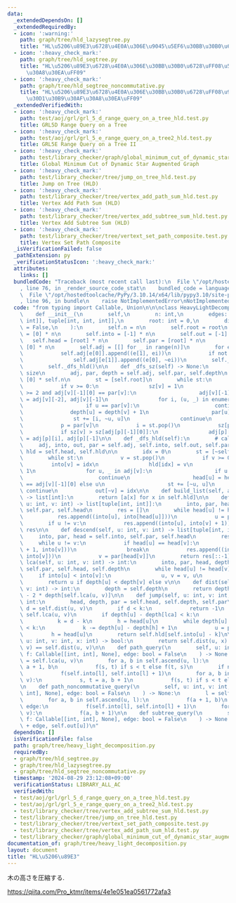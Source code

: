 ```yaml
---
data:
  _extendedDependsOn: []
  _extendedRequiredBy:
  - icon: ':warning:'
    path: graph/tree/hld_lazysegtree.py
    title: "HL\u5206\u89E3\u6728\u4E0A\u306E\u9045\u5EF6\u30BB\u30B0\u6728"
  - icon: ':heavy_check_mark:'
    path: graph/tree/hld_segtree.py
    title: "HL\u5206\u89E3\u6728\u4E0A\u306E\u30BB\u30B0\u6728\uFF08\u53EF\u63DB\u30AF\
      \u30A8\u30EA\uFF09"
  - icon: ':heavy_check_mark:'
    path: graph/tree/hld_segtree_noncommutative.py
    title: "HL\u5206\u89E3\u6728\u4E0A\u306E\u30BB\u30B0\u6728\uFF08\u975E\u53EF\u63DB\
      \u30D1\u30B9\u30AF\u30A8\u30EA\uFF09"
  _extendedVerifiedWith:
  - icon: ':heavy_check_mark:'
    path: test/aoj/grl/grl_5_d_range_query_on_a_tree_hld.test.py
    title: GRL5D Range Query on a Tree
  - icon: ':heavy_check_mark:'
    path: test/aoj/grl/grl_5_e_range_query_on_a_tree2_hld.test.py
    title: GRL5E Range Query on a Tree II
  - icon: ':heavy_check_mark:'
    path: test/library_checker/graph/global_minimum_cut_of_dynamic_star_augmented_graph.test.py
    title: Global Minimum Cut of Dynamic Star Augmented Graph
  - icon: ':heavy_check_mark:'
    path: test/library_checker/tree/jump_on_tree_hld.test.py
    title: Jump on Tree (HLD)
  - icon: ':heavy_check_mark:'
    path: test/library_checker/tree/vertex_add_path_sum_hld.test.py
    title: Vertex Add Path Sum (HLD)
  - icon: ':heavy_check_mark:'
    path: test/library_checker/tree/vertex_add_subtree_sum_hld.test.py
    title: Vertex Add Subtree Sum (HLD)
  - icon: ':heavy_check_mark:'
    path: test/library_checker/tree/vertext_set_path_composite.test.py
    title: Vertex Set Path Composite
  _isVerificationFailed: false
  _pathExtension: py
  _verificationStatusIcon: ':heavy_check_mark:'
  attributes:
    links: []
  bundledCode: "Traceback (most recent call last):\n  File \"/opt/hostedtoolcache/PyPy/3.10.14/x64/lib/pypy3.10/site-packages/onlinejudge_verify/documentation/build.py\"\
    , line 76, in _render_source_code_stat\n    bundled_code = language.bundle(\n\
    \  File \"/opt/hostedtoolcache/PyPy/3.10.14/x64/lib/pypy3.10/site-packages/onlinejudge_verify/languages/python.py\"\
    , line 96, in bundle\n    raise NotImplementedError\nNotImplementedError\n"
  code: "from typing import Callable, Union\n\n\nclass HeavyLightDecomposition:\n\
    \    def __init__(\n        self,\n        n: int,\n        edges: list[Union[tuple[int,\
    \ int]], tuple[int, int, int]],\n        root: int = 0,\n        directed: bool\
    \ = False,\n    ):\n        self.n = n\n        self.root = root\n        self.depth\
    \ = [0] * n\n        self.into = [-1] * n\n        self.out = [-1] * n\n     \
    \   self.head = [root] * n\n        self.par = [root] * n\n        self.hld =\
    \ [0] * n\n        self.adj = [[] for _ in range(n)]\n        for ei, e in enumerate(edges):\n\
    \            self.adj[e[0]].append((e[1], ei))\n            if not directed:\n\
    \                self.adj[e[1]].append((e[0], ~ei))\n        self._dfs_sz()\n\
    \        self._dfs_hld()\n\n    def _dfs_sz(self) -> None:\n        # calc subtree\
    \ size\n        adj, par, depth = self.adj, self.par, self.depth\n        sz =\
    \ [0] * self.n\n        st = [self.root]\n        while st:\n            v = st.pop()\n\
    \            if v >= 0:\n                sz[v] = 1\n                if len(adj[v])\
    \ >= 2 and adj[v][-1][0] == par[v]:\n                    adj[v][-1], adj[v][-2]\
    \ = adj[v][-2], adj[v][-1]\n                for i, (u, _) in enumerate(adj[v]):\n\
    \                    if u == par[v]:\n                        continue\n     \
    \               depth[u] = depth[v] + 1\n                    par[u] = v\n    \
    \                st += [i, ~u, u]\n                continue\n            v = ~v\n\
    \            p = par[v]\n            i = st.pop()\n            sz[p] += sz[v]\n\
    \            if sz[v] > sz[adj[p][-1][0]]:\n                adj[p][-1], adj[p][i]\
    \ = adj[p][i], adj[p][-1]\n\n    def _dfs_hld(self):\n        # calc hld\n   \
    \     adj, into, out, par = self.adj, self.into, self.out, self.par\n        head,\
    \ hld = self.head, self.hld\n\n        idx = 0\n        st = [~self.root, self.root]\n\
    \        while st:\n            v = st.pop()\n            if v >= 0:\n       \
    \         into[v] = idx\n                hld[idx] = v\n                idx +=\
    \ 1\n                for u, _ in adj[v]:\n                    if u == par[v]:\n\
    \                        continue\n                    head[u] = head[v] if u\
    \ == adj[v][-1][0] else u\n                    st += [~u, u]\n               \
    \ continue\n            out[~v] = idx\n\n    def build_list(self, a: list[int])\
    \ -> list[int]:\n        return [a[x] for x in self.hld]\n\n    def ascend(self,\
    \ u: int, v: int) -> list[tuple[int, int]]:\n        into, par, head = self.into,\
    \ self.par, self.head\n        res = []\n        while head[u] != head[v]:\n \
    \           res.append((into[u], into[head[u]]))\n            u = par[head[u]]\n\
    \        if u != v:\n            res.append((into[u], into[v] + 1))\n        return\
    \ res\n\n    def descend(self, u: int, v: int) -> list[tuple[int, int]]:\n   \
    \     into, par, head = self.into, self.par, self.head\n        res = []\n   \
    \     while u != v:\n            if head[u] == head[v]:\n                res.append((into[u]\
    \ + 1, into[v]))\n                break\n            res.append((into[head[v]],\
    \ into[v]))\n            v = par[head[v]]\n        return res[::-1]\n\n    def\
    \ lca(self, u: int, v: int) -> int:\n        into, par, head, depth = self.into,\
    \ self.par, self.head, self.depth\n        while head[u] != head[v]:\n       \
    \     if into[u] < into[v]:\n                u, v = v, u\n            u = par[head[u]]\n\
    \        return u if depth[u] < depth[v] else v\n\n    def dist(self, u: int,\
    \ v: int) -> int:\n        depth = self.depth\n        return depth[u] + depth[v]\
    \ - 2 * depth[self.lca(u, v)]\n\n    def jump(self, u: int, v: int, k: int) ->\
    \ int:\n        head, depth, par = self.head, self.depth, self.par\n\n       \
    \ d = self.dist(u, v)\n        if d < k:\n            return -1\n        lca =\
    \ self.lca(u, v)\n        if depth[u] - depth[lca] < k:\n            u = v\n \
    \           k = d - k\n        h = head[u]\n        while depth[u] - depth[h]\
    \ < k:\n            k -= depth[u] - depth[h] + 1\n            u = par[h]\n   \
    \         h = head[u]\n        return self.hld[self.into[u] - k]\n\n    def is_on_path(self,\
    \ u: int, v: int, x: int) -> bool:\n        return self.dist(u, x) + self.dist(x,\
    \ v) == self.dist(u, v)\n\n    def path_query(\n        self, u: int, v: int,\
    \ f: Callable[[int, int], None], edge: bool = False\n    ) -> None:\n        l\
    \ = self.lca(u, v)\n        for a, b in self.ascend(u, l):\n            s, t =\
    \ a + 1, b\n            f(s, t) if s < t else f(t, s)\n        if not edge:\n\
    \            f(self.into[l], self.into[l] + 1)\n        for a, b in self.descend(l,\
    \ v):\n            s, t = a, b + 1\n            f(s, t) if s < t else f(t, s)\n\
    \n    def path_noncommutative_query(\n        self, u: int, v: int, f: Callable[[int,\
    \ int], None], edge: bool = False\n    ) -> None:\n        l = self.lca(u, v)\n\
    \        for a, b in self.ascend(u, l):\n            f(a + 1, b)\n        if not\
    \ edge:\n            f(self.into[l], self.into[l] + 1)\n        for a, b in self.descend(l,\
    \ v):\n            f(a, b + 1)\n\n    def subtree_query(\n        self, u: int,\
    \ f: Callable[[int, int], None], edge: bool = False\n    ) -> None:\n        f(self.into[u]\
    \ + edge, self.out[u])\n"
  dependsOn: []
  isVerificationFile: false
  path: graph/tree/heavy_light_decomposition.py
  requiredBy:
  - graph/tree/hld_segtree.py
  - graph/tree/hld_lazysegtree.py
  - graph/tree/hld_segtree_noncommutative.py
  timestamp: '2024-08-29 23:12:08+09:00'
  verificationStatus: LIBRARY_ALL_AC
  verifiedWith:
  - test/aoj/grl/grl_5_d_range_query_on_a_tree_hld.test.py
  - test/aoj/grl/grl_5_e_range_query_on_a_tree2_hld.test.py
  - test/library_checker/tree/vertex_add_subtree_sum_hld.test.py
  - test/library_checker/tree/jump_on_tree_hld.test.py
  - test/library_checker/tree/vertext_set_path_composite.test.py
  - test/library_checker/tree/vertex_add_path_sum_hld.test.py
  - test/library_checker/graph/global_minimum_cut_of_dynamic_star_augmented_graph.test.py
documentation_of: graph/tree/heavy_light_decomposition.py
layout: document
title: "HL\u5206\u89E3"
---
```


木の高さを圧縮する.

https://qiita.com/Pro_ktmr/items/4e1e051ea0561772afa3


